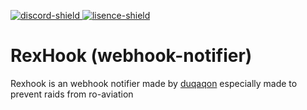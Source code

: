 [discord-invite]: https://discord.gg/yhDwfXy
[lisence]: https://github.com/duqaqon/webhook-notifier/blob/master/LICENSE


[lisence-shield]: https://img.shields.io/github/license/duqaqon/webhook-notifier?color=%23999999&label=Lisence
[discord-shield]: https://canary.discordapp.com/api/guilds/749655830865117294/widget.png


[ ![discord-shield][] ][discord-invite]
[ ![lisence-shield][] ][lisence]

# RexHook (webhook-notifier)
Rexhook is an webhook notifier made by [duqaqon](https://github.com/duqaqon) especially made to prevent raids from ro-aviation

